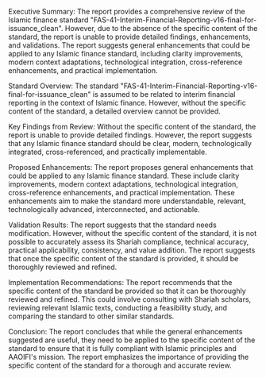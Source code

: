 Executive Summary:
The report provides a comprehensive review of the Islamic finance standard "FAS-41-Interim-Financial-Reporting-v16-final-for-issuance_clean". However, due to the absence of the specific content of the standard, the report is unable to provide detailed findings, enhancements, and validations. The report suggests general enhancements that could be applied to any Islamic finance standard, including clarity improvements, modern context adaptations, technological integration, cross-reference enhancements, and practical implementation.

Standard Overview:
The standard "FAS-41-Interim-Financial-Reporting-v16-final-for-issuance_clean" is assumed to be related to interim financial reporting in the context of Islamic finance. However, without the specific content of the standard, a detailed overview cannot be provided.

Key Findings from Review:
Without the specific content of the standard, the report is unable to provide detailed findings. However, the report suggests that any Islamic finance standard should be clear, modern, technologically integrated, cross-referenced, and practically implementable.

Proposed Enhancements:
The report proposes general enhancements that could be applied to any Islamic finance standard. These include clarity improvements, modern context adaptations, technological integration, cross-reference enhancements, and practical implementation. These enhancements aim to make the standard more understandable, relevant, technologically advanced, interconnected, and actionable.

Validation Results:
The report suggests that the standard needs modification. However, without the specific content of the standard, it is not possible to accurately assess its Shariah compliance, technical accuracy, practical applicability, consistency, and value addition. The report suggests that once the specific content of the standard is provided, it should be thoroughly reviewed and refined.

Implementation Recommendations:
The report recommends that the specific content of the standard be provided so that it can be thoroughly reviewed and refined. This could involve consulting with Shariah scholars, reviewing relevant Islamic texts, conducting a feasibility study, and comparing the standard to other similar standards.

Conclusion:
The report concludes that while the general enhancements suggested are useful, they need to be applied to the specific content of the standard to ensure that it is fully compliant with Islamic principles and AAOIFI's mission. The report emphasizes the importance of providing the specific content of the standard for a thorough and accurate review.